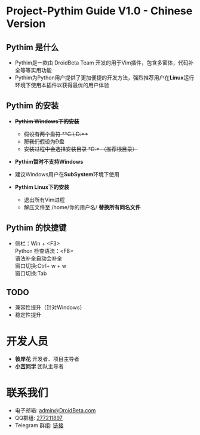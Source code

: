 # Project-Pythim Guide V1.0 - Chinese Version

## Pythim 是什么  
- Pythim是一款由 DroidBeta Team 开发的用于Vim插件，包含多窗体，代码补全等等实用功能   
- Pythim为Python用户提供了更加便捷的开发方法，强烈推荐用户在**Linux**运行环境下使用本插件以获得最优的用户体验
  
## Pythim 的安装
- **~~Pythim Windows下的安装~~**  
    - ~~假设有两个盘符 **C:\ D:\**~~   
    - ~~那我们假设为D盘~~  
    - ~~安装过程中会选择安装目录 **D:\** （推荐根目录）~~ 
- **Pythim暂时不支持Windows**
- 建议Windows用户在**SubSystem**环境下使用   
 
- **Pythim Linux下的安装**
    - 退出所有Vim进程
    - 解压文件至 /home/你的用户名/  **替换所有同名文件**



## Pythim 的快捷键
- 侧栏：Win + &lt;F3&gt;  
Python 检查语法：&lt;F8&gt;  
语法补全自动会补全    
窗口切换:Ctrl+ w + w  
窗口切换:Tab

## TODO
- 兼容性提升（针对Windows）
- 稳定性提升

# 开发人员
- **彼岸花** 开发者、项目主导者
- **[小苦同学][ks]** 团队主导者

# 联系我们
- 电子邮箱: [admin@DroidBeta.com][em]
- QQ群组: [277211897][qq]
- Telegram 群组: [链接][tg]

[tg]: https://t.me/joinchat/Ii0y6RG-KkKJNptRzyMgmg       "DroidBeta Telegram Group"
[em]: mailto:admin@DroidBeta.com                         "DroidBeta Team Email"
[qq]: https://jq.qq.com/?_wv=1027&k=5F4mJyh              "DroidBeta QQ Group"
[ks]: https://github.com/Kucashu                         "Kucashu's GitHub"
